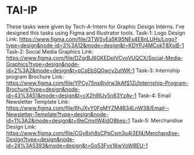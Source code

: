 # TAI-IP
These tasks were given by Tech-A-Intern for Graphic Design Interns. I've designed this tasks using Figma and Illustrator tools.
Task-1: Logo Design
Link:   https://www.figma.com/file/3TWSyEa5K95NEs4E8nLUHs/Logo?type=design&node-id=3%3A12&mode=design&t=KDYPJ4MCokT8XsiB-1
Task-2: Social Media Graphics
Link:   https://www.figma.com/file/DZgrBJ6GKEDplVCvoVUQCX/Social-Media-Graphics?type=design&node-id=2%3A2&mode=design&t=pCsEbSQ0wcy2utWK-1
Task-3: Internship program Brochure 
Link:   https://www.figma.com/file/YPCy75nx8jvlrw3kAfS1Zi/Internship-Program-Brochure?type=design&node-id=43%3A51&mode=design&t=cX2hIRUy5n83YzAy-1
Task-4: Email Newsletter Template
Link:   https://www.figma.com/file/6hJXvY0FgMYZM4R34LnW38/Email--Newsletter-Template?type=design&node-id=1%3A2&mode=design&t=l9eCmvIW4idO8bes-1
Task-5: Merchandise Design
Link:  https://www.figma.com/file/CGy8xh8sCPpCsm3u4i3Ef4/Merchandise-Design?type=design&node-id=24%3A5393&mode=design&t=Go53Fyx16wVoW8EU-1
